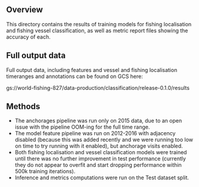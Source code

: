 ## Overview

This directory contains the results of training models for fishing localisation
and fishing vessel classification, as well as metric report files showing the
accuracy of each.

## Full output data

Full output data, including features and vessel and fishing localisation
timeranges and annotations can be found on GCS here:

gs://world-fishing-827/data-production/classification/release-0.1.0/results

## Methods

* The anchorages pipeline was run only on 2015 data, due to an open issue with
  the pipeline OOM-ing for the full time range.
* The model feature pipeline was run on 2012-2016 with adjacency disabled
  (because this was added recently and we were running too low on time to try
  running with it enabled), but anchorage visits enabled.
* Both fishing localisation and vessel classification models were trained until
  there was no further improvement in test performance (currently they do not
  appear to overfit and start dropping performance within 500k training
  iterations).
* Inference and metrics computations were run on the Test dataset split.